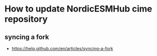 # How to update NordicESMHub cime repository


## syncing a fork

- https://help.github.com/en/articles/syncing-a-fork

